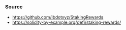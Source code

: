 ### Source

- https://github.com/ibdotxyz/StakingRewards
- https://solidity-by-example.org/defi/staking-rewards/
